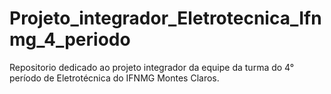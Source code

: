 # Projeto_integrador_Eletrotecnica_Ifnmg_4_periodo
Repositorio dedicado ao projeto integrador da equipe da turma do 4° período de Eletrotécnica do IFNMG Montes Claros.
